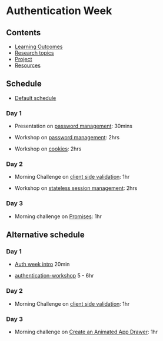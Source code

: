 # Authentication Week

## Contents

- [Learning Outcomes](./learning-outcomes.md)
- [Research topics](./research-afternoon.md)
- [Project](./project.md)
- [Resources](./resources)

## Schedule
- [Default schedule](../schedules/default.md)

### Day 1

- Presentation on [password management](https://drive.google.com/file/d/0BxXF_LZcFnS5ODM0dElWYmtmMWc/view): 30mins

- Workshop on [password management](https://github.com/foundersandcoders/ws-password-management): 2hrs

- Workshop on [cookies](https://github.com/foundersandcoders/ws-cookies): 2hrs

### Day 2

- Morning Challenge on [client side validation](https://github.com/foundersandcoders/mc-client-side-validation): 1hr

- Workshop on [stateless session management](https://github.com/foundersandcoders/ws-jwt-stateless-session): 2hrs

### Day 3

- Morning challenge on [Promises](https://github.com/WebAhead/mc-promise-me-this): 1hr


## Alternative schedule

### Day 1

- [Auth week intro](https://docs.google.com/presentation/d/1RjM9IouH_Xj2xYM0XkkBczxDiERBjZx6piBv4wP2w3U/edit#slide=id.p50) 20min

- [authentication-workshop](https://github.com/WebAhead/authentication-workshop) 5 - 6hr

### Day 2

- Morning Challenge on [client side validation](https://github.com/foundersandcoders/mc-client-side-validation): 1hr

### Day 3

- Morning challenge on [Create an Animated App Drawer](https://github.com/foundersandcoders/morning-challenge-animated-app-drawer): 1hr
